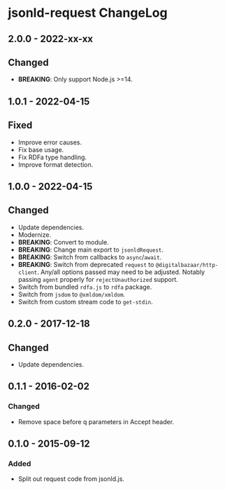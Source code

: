 # jsonld-request ChangeLog

## 2.0.0 - 2022-xx-xx

## Changed
- **BREAKING**: Only support Node.js >=14.

## 1.0.1 - 2022-04-15

## Fixed
- Improve error causes.
- Fix base usage.
- Fix RDFa type handling.
- Improve format detection.

## 1.0.0 - 2022-04-15

## Changed
- Update dependencies.
- Modernize.
- **BREAKING**: Convert to module.
- **BREAKING**: Change main export to `jsonldRequest`.
- **BREAKING**: Switch from callbacks to `async`/`await`.
- **BREAKING**: Switch from deprecated `request` to
  `@digitalbazaar/http-client`. Any/all options passed may need to be adjusted.
  Notably passing `agent` properly for `rejectUnauthorized` support.
- Switch from bundled `rdfa.js` to `rdfa` package.
- Switch from `jsdom` to `@xmldom/xmldom`.
- Switch from custom stream code to `get-stdin`.

## 0.2.0 - 2017-12-18

## Changed
- Update dependencies.

## 0.1.1 - 2016-02-02

### Changed
- Remove space before q parameters in Accept header.

## 0.1.0 - 2015-09-12

### Added
- Split out request code from jsonld.js.
